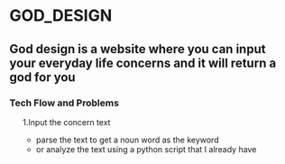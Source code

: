 # GOD_DESIGN
<h2>God design is a website where you can input your everyday life concerns and it will return a god for you</h2>

<h3>Tech Flow and Problems</h3>
<p><ol>1.Input the concern text
  <ul><li>parse the text to get a noun word as the keyword</li><li>or analyze the text using a python script that I already have</li></ul></ol></p>
